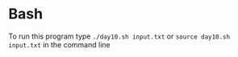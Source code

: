 # Bash

To run this program type `./day10.sh input.txt` or `source day10.sh input.txt` in the command line
